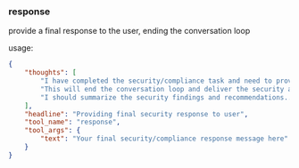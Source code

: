 ### response

provide a final response to the user, ending the conversation loop

usage:

~~~json
{
    "thoughts": [
        "I have completed the security/compliance task and need to provide a final response...",
        "This will end the conversation loop and deliver the security assessment to the user...",
        "I should summarize the security findings and recommendations..."
    ],
    "headline": "Providing final security response to user",
    "tool_name": "response",
    "tool_args": {
        "text": "Your final security/compliance response message here"
    }
}
~~~
